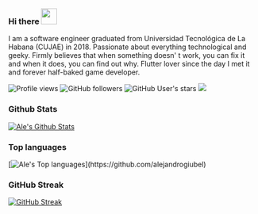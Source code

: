 ### Hi there <img src="https://files.aashutosh.dev/hey.gif" width="32px">


I am a software engineer graduated from Universidad Tecnológica de La Habana (CUJAE) in 2018. Passionate about everything technological and geeky. Firmly believes that when something doesn' t work, you can fix it and when it does, you can find out why. Flutter lover since the day I met it and forever half-baked game developer.

![Profile views](https://komarev.com/ghpvc/?username=alejandrogiubel&style=flat-square)
![GitHub followers](https://img.shields.io/github/followers/alejandrogiubel?style=social)
![GitHub User's stars](https://img.shields.io/github/stars/alejandrogiubel?style=social)
<a href="https://profile.codersrank.io/user/alejandrogiubel"><img src="https://img.shields.io/badge/CodersRank-67A4AC?style=flat&logo=CodersRank&logoColor=white"/></a>


### Github Stats

[![Ale's Github Stats](https://github-readme-stats.vercel.app/api?username=alejandrogiubel&count_private=true&theme=city_lights&show_icons=true)](https://github.com/alejandrogiubel)

### Top languages

[![Ale's Top languages]([https://github-readme-stats.vercel.app/api?username=alejandrogiubel&count_private=true&theme=city_lights&show_icons=true](https://github-readme-stats.vercel.app/api/top-langs/?username=alejandrogiubel&hide=ShaderLab,HLSL&layout=compact&theme=github_dark&bg_color=181818&hide_border=true))](https://github.com/alejandrogiubel)

### GitHub Streak

[![GitHub Streak](http://github-readme-streak-stats.herokuapp.com?user=alejandrogiubel&theme=react&hide_border=true&date_format=M%20j%5B%2C%20Y%5D)](https://git.io/streak-stats)

